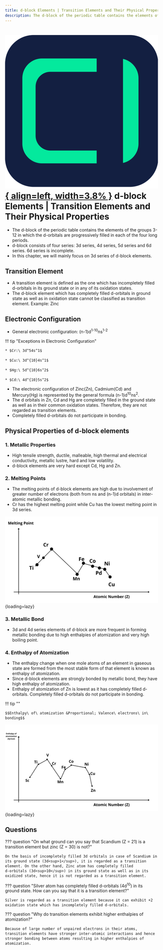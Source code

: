 ```yaml
---
title: d-block Elements | Transition Elements and Their Physical Properties
description: The d-block of the periodic table contains the elements of the groups 3-12 in which the d-orbitals are progressively filled in each of the four long periods.
---
```


# [![ChemistryEdu Logo](../../../images/favicon.svg){ align=left, width=3.8% }](../../../index.md)  d-block Elements | Transition Elements and Their Physical Properties

* The d-block of the periodic table contains the elements of the groups 3-12 in which the d-orbitals are progressively filled in each of the four long periods.
* d-block consists of four series: 3d series, 4d series, 5d series and 6d series. 6d series is incomplete.
* In this chapter, we will mainly focus on 3d series of d-block elements.

## Transition Element

* A transition element is defined as the one which has incompletely filled d-orbitals in its ground state or in any of its oxidation states.
* The d-block element which has completely filled d-orbitals in ground state as well as in oxidation state cannot be classified as transition element. Example: Zinc

## Electronic Configuration

* General electronic configuration: (n-1)d<sup>1-10</sup>ns<sup>1-2</sup>

!!! tip "Exceptions in Electronic Configuration"

    * $Cr:\ 3d^54s^1$

    * $Cu:\ 3d^{10}4s^1$

    * $Hg:\ 5d^{10}6s^2$

    * $Cd:\ 4d^{10}5s^2$

* The electronic configuration of Zinc(Zn), Cadmium(Cd) and Mercury(Hg) is represented by the general formula (n-1)d<sup>10</sup>ns<sup>2</sup>.
* The d orbitals in Zn, Cd and Hg are completely filled in the ground state as well as in their common oxidation states. Therefore, they are not regarded as transition elements.
* Completely filled d-orbitals do not participate in bonding.

## Physical Properties of d-block elements

### 1. Metallic Properties

* High tensile strength, ductile, malleable, high thermal and electrical conductivity, metallic lustre, hard and low volatility.
* d-block elements are very hard except Cd, Hg and Zn.

### 2. Melting Points

* The melting points of d-block elements are high due to involvement of greater number of electrons (both from ns and (n-1)d orbitals) in inter-atomic metallic bonding.
* Cr has the highest melting point while Cu has the lowest melting point in 3d series.

![Melting point variation of 3d series](images/melting_point.webp){loading=lazy}

### 3. Metallic Bond

* 3d and 4d series elements of d-block are more frequent in forming metallic bonding due to high enthalpies of atomization and very high boiling point.

### 4. Enthalpy of Atomization

* The enthalpy change when one mole atoms of an element in gaseous state are formed from the most stable form of that element is known as enthalpy of atomization.
* Since d-block elements are strongly bonded by metallic bond, they have high enthalpy of atomization.
* Enthalpy of atomization of Zn is lowest as it has completely filled d-orbitals. Completely filled d-orbitals do not participate in bonding.

!!! tip ""

    $$Enthalpy\ of\ atomization &Proportional; Valence\ electrons\ in\ bonding$$

![Enthalpy of atomization variation of 3d series](images/enthalpy_of_atomization.webp){loading=lazy}

## Questions

??? question "On what ground can you say that Scandium (Z = 21) is a transition element but zinc (Z = 30) is not?"

    On the basis of incompletely filled 3d orbitals in case of Scandium in its ground state (3d<sup>1</sup>), it is regarded as a transition element. On the other hand, Zinc atom has completely filled
    d-orbitals (3d<sup>10</sup>) in its ground state as well as in its oxidized state, hence it is not regarded as a transition element.

??? question "Silver atom has completely filled d-orbitals (4d<sup>10</sup>) in its ground state. How can you say that it is a transition element?"

    Silver is regarded as a transition element because it can exhibit +2 oxidation state which has incompletely filled d-orbitals.

??? question "Why do transition elements exhibit higher enthalpies of atomization?"

    Because of large number of unpaired electrons in their atoms, transition elements have stronger inter-atomic interactions and hence stronger bonding between atoms resulting in higher enthalpies of atomization.
